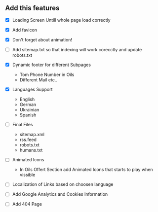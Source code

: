## Add this features

- [x] Loading Screen Untill whole page load correctly

- [x] Add favicon
- [x] Don't forget about animation!

- [ ] Add sitemap.txt so that indexing will work corecctly and update robots.txt

- [x] Dynamic footer for different Subpages

  - Tom Phone Number in Oils
  - Different Mail etc..

- [x] Languages Support

  - English
  - German
  - Ukrainian
  - Spanish

- [ ] Final Files

  - sitemap.xml
  - rss.feed
  - robots.txt
  - humans.txt

- [ ] Animated Icons

  - In Oils Offert Section add Animated Icons that starts to play when vissible

- [ ] Localization of Links based on choosen language

- [ ] Add Google Analytics and Cookies Information

- [ ] Add 404 Page
